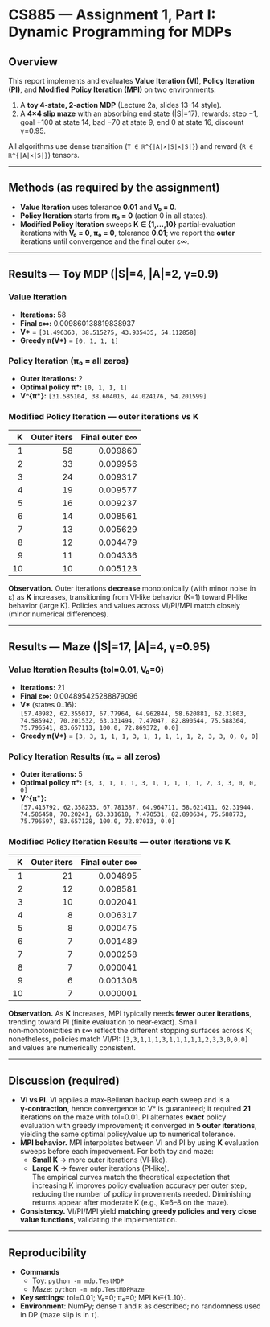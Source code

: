 
# CS885 — Assignment 1, Part I: Dynamic Programming for MDPs

## Overview

This report implements and evaluates **Value Iteration (VI)**, **Policy Iteration (PI)**, and **Modified Policy Iteration (MPI)** on two environments:

1. A **toy 4‑state, 2‑action MDP** (Lecture 2a, slides 13–14 style).
2. A **4×4 slip maze** with an absorbing end state (|S|=17), rewards: step −1, goal +100 at state 14, bad −70 at state 9, end 0 at state 16, discount γ=0.95.

All algorithms use dense transition (`T ∈ ℝ^{|A|×|S|×|S|}`) and reward (`R ∈ ℝ^{|A|×|S|}`) tensors.

---

## Methods (as required by the assignment)

- **Value Iteration** uses tolerance **0.01** and **V₀ = 0**.
- **Policy Iteration** starts from **π₀ = 0** (action 0 in all states).
- **Modified Policy Iteration** sweeps **K ∈ {1,…,10}** partial‑evaluation iterations with **V₀ = 0**, **π₀ = 0**, tolerance **0.01**; we report the **outer** iterations until convergence and the final outer ε∞.

---

## Results — Toy MDP (|S|=4, |A|=2, γ=0.9)

### Value Iteration

- **Iterations:** 58  
- **Final ε∞:** 0.009860138819838937  
- **V\*** = `[31.496363, 38.515275, 43.935435, 54.112858]`  
- **Greedy π(V\*)** = `[0, 1, 1, 1]`

### Policy Iteration (π₀ = all zeros)

- **Outer iterations:** 2  
- **Optimal policy π\*:** `[0, 1, 1, 1]`  
- **V^{π\*}:** `[31.585104, 38.604016, 44.024176, 54.201599]`

### Modified Policy Iteration — outer iterations vs K

| K | Outer iters | Final outer ε∞ |
|---:|------------:|----------------:|
| 1  | 58 | 0.009860 |
| 2  | 33 | 0.009956 |
| 3  | 24 | 0.009317 |
| 4  | 19 | 0.009577 |
| 5  | 16 | 0.009237 |
| 6  | 14 | 0.008561 |
| 7  | 13 | 0.005629 |
| 8  | 12 | 0.004479 |
| 9  | 11 | 0.004336 |
| 10 | 10 | 0.005123 |

**Observation.** Outer iterations **decrease** monotonically (with minor noise in ε) as **K** increases, transitioning from VI‑like behavior (K=1) toward PI‑like behavior (large K). Policies and values across VI/PI/MPI match closely (minor numerical differences).

---

## Results — Maze (|S|=17, |A|=4, γ=0.95)

### Value Iteration Results (tol=0.01, V₀=0)

- **Iterations:** 21  
- **Final ε∞:** 0.004895425288879096  
- **V\*** (states 0..16):  
`[57.40982, 62.355017, 67.77964, 64.962844, 58.620881, 62.31803, 74.585942, 70.201532, 63.331494, 7.47047, 82.890544, 75.588364, 75.796541, 83.657113, 100.0, 72.869372, 0.0]`  
- **Greedy π(V\*)** = `[3, 3, 1, 1, 1, 3, 1, 1, 1, 1, 1, 2, 3, 3, 0, 0, 0]`

### Policy Iteration Results (π₀ = all zeros)

- **Outer iterations:** 5  
- **Optimal policy π\*:** `[3, 3, 1, 1, 1, 3, 1, 1, 1, 1, 1, 2, 3, 3, 0, 0, 0]`  
- **V^{π\*}:**  
`[57.415792, 62.358233, 67.781387, 64.964711, 58.621411, 62.31944, 74.586458, 70.20241, 63.331618, 7.470531, 82.890634, 75.588773, 75.796597, 83.657128, 100.0, 72.87013, 0.0]`

### Modified Policy Iteration Results — outer iterations vs K

| K | Outer iters | Final outer ε∞ |
|---:|------------:|----------------:|
| 1  | 21 | 0.004895 |
| 2  | 12 | 0.008581 |
| 3  | 10 | 0.002041 |
| 4  | 8  | 0.006317 |
| 5  | 8  | 0.000475 |
| 6  | 7  | 0.001489 |
| 7  | 7  | 0.000258 |
| 8  | 7  | 0.000041 |
| 9  | 6  | 0.001308 |
| 10 | 7  | 0.000001 |

**Observation.** As **K** increases, MPI typically needs **fewer outer iterations**, trending toward PI (finite evaluation to near‑exact). Small non‑monotonicities in ε∞ reflect the different stopping surfaces across K; nonetheless, policies match VI/PI: `[3,3,1,1,1,3,1,1,1,1,1,2,3,3,0,0,0]` and values are numerically consistent.

---

## Discussion (required)

- **VI vs PI.** VI applies a max‑Bellman backup each sweep and is a **γ‑contraction**, hence convergence to V\* is guaranteed; it required **21** iterations on the maze with tol=0.01. PI alternates **exact** policy evaluation with greedy improvement; it converged in **5 outer iterations**, yielding the same optimal policy/value up to numerical tolerance.
- **MPI behavior.** MPI interpolates between VI and PI by using **K** evaluation sweeps before each improvement. For both toy and maze:
  - **Small K** → more outer iterations (VI‑like).  
  - **Large K** → fewer outer iterations (PI‑like).  
  The empirical curves match the theoretical expectation that increasing K improves policy evaluation accuracy per outer step, reducing the number of policy improvements needed. Diminishing returns appear after moderate K (e.g., K≈6–8 on the maze).
- **Consistency.** VI/PI/MPI yield **matching greedy policies and very close value functions**, validating the implementation.

---

## Reproducibility

- **Commands**
  - Toy: `python -m mdp.TestMDP`
  - Maze: `python -m mdp.TestMDPMaze`
- **Key settings**: tol=0.01; V₀=0; π₀=0; MPI K∈{1..10}.  
- **Environment**: NumPy; dense `T` and `R` as described; no randomness used in DP (maze slip is in `T`).
